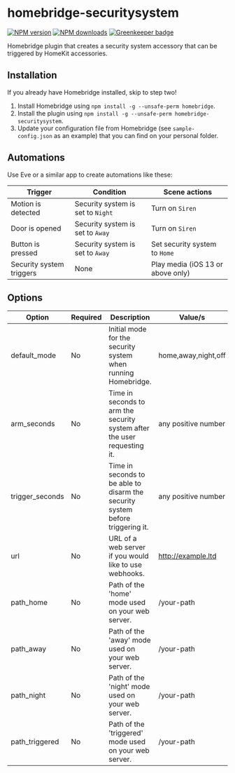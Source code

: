 # homebridge-securitysystem
[![NPM version](https://img.shields.io/npm/v/homebridge-securitysystem.svg)](https://www.npmjs.com/package/homebridge-securitysystem) [![NPM downloads](https://img.shields.io/npm/dt/homebridge-securitysystem.svg)](https://www.npmjs.com/package/homebridge-securitysystem) [![Greenkeeper badge](https://badges.greenkeeper.io/MiguelRipoll23/homebridge-securitysystem.svg)](https://greenkeeper.io/)

Homebridge plugin that creates a security system accessory that can be triggered by HomeKit accessories.

## Installation
If you already have Homebridge installed, skip to step two!

1. Install Homebridge using `npm install -g --unsafe-perm homebridge`.
2. Install the plugin using `npm install -g --unsafe-perm homebridge-securitysystem`.
3. Update your configuration file from Homebridge (see `sample-config.json` as an example) that you can find on your personal folder.

## Automations
Use Eve or a similar app to create automations like these:

| Trigger                       | Condition                         | Scene actions                     |
|-------------------------------|-----------------------------------|-----------------------------------|
| Motion is detected            | Security system is set to `Night` | Turn on `Siren`                   |
| Door is opened                | Security system is set to `Away`  | Turn on `Siren`                   |
| Button is pressed             | Security system is set to `Away`  | Set security system to `Home`     |
| Security system triggers      | None                              | Play media (iOS 13 or above only) |

## Options
| Option          | Required | Description                                                                    | Value/s                |
|-----------------|----------|--------------------------------------------------------------------------------|------------------------|
| default_mode    | No       | Initial mode for the security system when running Homebridge.                  | home,away,night,off    |
| arm_seconds     | No       | Time in seconds to arm the security system after the user requesting it.       | any positive number    |
| trigger_seconds | No       | Time in seconds to be able to disarm the security system before triggering it. | any positive number    |
| url             | No       | URL of a web server if you would like to use webhooks.                         | http://example.ltd     |
| path_home       | No       | Path of the 'home' mode used on your web server.                               | /your-path             |
| path_away       | No       | Path of the 'away' mode used on your web server.                               | /your-path             |
| path_night      | No       | Path of the 'night' mode used on your web server.                              | /your-path             |
| path_triggered  | No       | Path of the 'triggered' mode used on your web server.                          | /your-path             |
